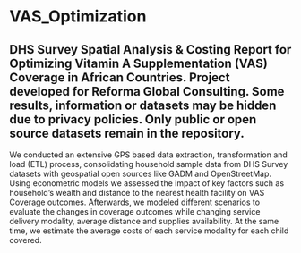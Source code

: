 # VAS_Optimization
DHS Survey Spatial Analysis & Costing Report for Optimizing Vitamin A Supplementation (VAS) Coverage in African Countries.
 Project developed for Reforma Global Consulting. 
 Some results, information or datasets may be hidden due to privacy policies. Only public or open source datasets remain in the repository.
-----------------------------------------------------------------------------------------------------------------------------------------------
We conducted an extensive GPS based data extraction, transformation and load (ETL) process, consolidating household sample data from DHS Survey datasets with geospatial open sources like GADM and OpenStreetMap. Using econometric models we assessed the impact of key factors such as household’s wealth and distance to the nearest health facility on VAS Coverage outcomes. Afterwards, we modeled different scenarios to evaluate the changes in coverage outcomes while changing service delivery modality, average distance and supplies availability. At the same time, we estimate the average costs of each service modality for each child covered.
